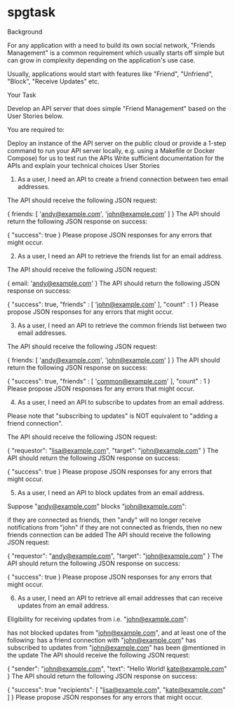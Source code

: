 # spgtask


Background

For any application with a need to build its own social network, "Friends Management" is a common requirement which usually starts off simple but can grow in complexity depending on the application's use case.

Usually, applications would start with features like "Friend", "Unfriend", "Block", "Receive Updates" etc.

Your Task

Develop an API server that does simple "Friend Management" based on the User Stories below.

You are required to:

Deploy an instance of the API server on the public cloud or provide a 1-step command to run your API server locally, e.g. using a Makefile or Docker Compose) for us to test run the APIs
Write sufficient documentation for the APIs and explain your technical choices
User Stories

1. As a user, I need an API to create a friend connection between two email addresses.

The API should receive the following JSON request:

{
  friends:
    [
      'andy@example.com',
      'john@example.com'
    ]
}
The API should return the following JSON response on success:

{
  "success": true
}
Please propose JSON responses for any errors that might occur.

2. As a user, I need an API to retrieve the friends list for an email address.

The API should receive the following JSON request:

{
  email: 'andy@example.com'
}
The API should return the following JSON response on success:

{
  "success": true,
  "friends" :
    [
      'john@example.com'
    ],
  "count" : 1
}
Please propose JSON responses for any errors that might occur.

3. As a user, I need an API to retrieve the common friends list between two email addresses.

The API should receive the following JSON request:

{
  friends:
    [
      'andy@example.com',
      'john@example.com'
    ]
}
The API should return the following JSON response on success:

{
  "success": true,
  "friends" :
    [
      'common@example.com'
    ],
  "count" : 1
}
Please propose JSON responses for any errors that might occur.

4. As a user, I need an API to subscribe to updates from an email address.

Please note that "subscribing to updates" is NOT equivalent to "adding a friend connection".

The API should receive the following JSON request:

{
  "requestor": "lisa@example.com",
  "target": "john@example.com"
}
The API should return the following JSON response on success:

{
  "success": true
}
Please propose JSON responses for any errors that might occur.

5. As a user, I need an API to block updates from an email address.

Suppose "andy@example.com" blocks "john@example.com":

if they are connected as friends, then "andy" will no longer receive notifications from "john"
if they are not connected as friends, then no new friends connection can be added
The API should receive the following JSON request:

{
  "requestor": "andy@example.com",
  "target": "john@example.com"
}
The API should return the following JSON response on success:

{
  "success": true
}
Please propose JSON responses for any errors that might occur.

6. As a user, I need an API to retrieve all email addresses that can receive updates from an email address.

Eligibility for receiving updates from i.e. "john@example.com":

has not blocked updates from "john@example.com", and
at least one of the following:
has a friend connection with "john@example.com"
has subscribed to updates from "john@example.com"
has been @mentioned in the update
The API should receive the following JSON request:

{
  "sender":  "john@example.com",
  "text": "Hello World! kate@example.com"
}
The API should return the following JSON response on success:

{
  "success": true
  "recipients":
    [
      "lisa@example.com",
      "kate@example.com"
    ]
}
Please propose JSON responses for any errors that might occur.

